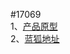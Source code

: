 #17069  
1、[产品原型](https://www.pmdaniu.com/clouds/75777/ced553fb296b30b99ff73e00d963a1fe-60350/start.html?_d=Thu%20May%2021%202020%2009:49:17%20GMT+0800%20(%E4%B8%AD%E5%9B%BD%E6%A0%87%E5%87%86%E6%97%B6%E9%97%B4)#id=db3m2o&p=%E6%96%B0%E5%A2%9E%E6%9C%89%E5%88%B8%E5%8D%95%E5%93%81%E6%A0%B7%E5%BC%8F&g=1)  
2、[蓝狐地址](https://lanhuapp.com/web/#/item/project/board?pid=a0bf1099-5459-4242-9885-9c2d011e53d5&teamId=2769d795-212c-4c85-9745-0bc6d2c5fcc4)